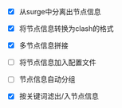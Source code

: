 - [x] 从surge中分离出节点信息
- [x] 将节点信息转换为clash的格式
- [x] 多节点信息拼接
- [ ] 将节点信息加入配置文件
- [ ] 节点信息自动分组
- [x] 按关键词滤出/入节点信息

